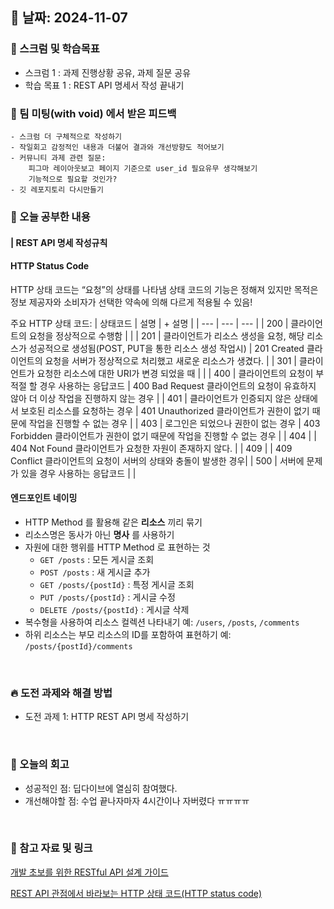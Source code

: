 ## 📅 날짜: 2024-11-07


### 💬 스크럼 및 학습목표
- 스크럼 1 : 과제 진행상황 공유, 과제 질문 공유
- 학습 목표 1 : REST API 명세서 작성 끝내기

### 👥 팀 미팅(with void) 에서 받은 피드백
    - 스크럼 더 구체적으로 작성하기
    - 작일회고 감정적인 내용과 더불어 결과와 개선방향도 적어보기
    - 커뮤니티 과제 관련 질문: 
        피그마 레이아웃보고 페이지 기준으로 user_id 필요유무 생각해보기
        기능적으로 필요할 것인가?
    - 깃 레포지토리 다시만들기


### 📝 오늘 공부한 내용
#### | REST API 명세 작성규칙

#### HTTP Status Code

HTTP 상태 코드는 “요청”의 상태를 나타냄
상태 코드의 기능은 정해져 있지만 목적은 정보 제공자와 소비자가 선택한 약속에 의해 다르게 적용될 수 있음!

주요 HTTP 상태 코드:
| 상태코드 | 설명 | + 설명 |
| --- | --- | --- |
| 200 | 클라이언트의 요청을 정상적으로 수행함 |  |
| 201 | 클라이언트가 리소스 생성을 요청, 해당 리소스가 성공적으로 생성됨(POST, PUT을 통한 리소스 생성 작업시) | 201 Created 클라이언트의 요청을 서버가 정상적으로 처리했고 새로운 리소스가 생겼다. |
| 301 | 클라이언트가 요청한 리소스에 대한 URI가 변경 되었을 때 |  |
| 400 | 클라이언트의 요청이 부적절 할 경우 사용하는 응답코드 | 400 Bad Request 클라이언트의 요청이 유효하지 않아 더 이상 작업을 진행하지 않는 경우 |
| 401 | 클라이언트가 인증되지 않은 상태에서 보호된 리소스를 요청하는 경우 | 401 Unauthorized 클라이언트가 권한이 없기 때문에 작업을 진행할 수 없는 경우 |
| 403 | 로그인은 되었으나 권한이 없는 경우 | 403 Forbidden 클라이언트가 권한이 없기 때문에 작업을 진행할 수 없는 경우 |
| 404 |  | 404 Not Found 클라이언트가 요청한 자원이 존재하지 않다. |
| 409 |  | 409 Conflict 클라이언트의 요청이 서버의 상태와 충돌이 발생한 경우|
| 500 | 서버에 문제가 있을 경우 사용하는 응답코드 |  |


#### 엔드포인트 네이밍

- HTTP Method 를 활용해 같은 **리소스** 끼리 묶기
- 리소스명은 동사가 아닌 **명사** 를 사용하기
- 자원에 대한 행위를 HTTP Method 로 표현하는 것
    - `GET /posts` : 모든 게시글 조회
    - `POST /posts` : 새 게시글 추가
    - `GET /posts/{postId}` : 특정 게시글 조회
    - `PUT /posts/{postId}` : 게시글 수정
    - `DELETE /posts/{postId}` : 게시글 삭제
- 복수형을 사용하여 리소스 컬렉션 나타내기 예: `/users`, `/posts`, `/comments`
- 하위 리소스는 부모 리소스의 ID를 포함하여 표현하기 예: `/posts/{postId}/comments`


<br/>

### 🔥 도전 과제와 해결 방법
- 도전 과제 1: HTTP REST API 명세 작성하기

<br/>

### 💭 오늘의 회고
- 성공적인 점: 딥다이브에 열심히 참여했다.
- 개선해야할 점: 수업 끝나자마자 4시간이나 자버렸다 ㅠㅠㅠㅠ

<br/>

### 📁 참고 자료 및 링크
[개발 초보를 위한 RESTful API 설계 가이드](https://velog.io/@couchcoding/개발-초보를-위한-RESTful-API-설계-가이드)

[REST API 관점에서 바라보는 HTTP 상태 코드(HTTP status code)](https://sanghaklee.tistory.com/61)